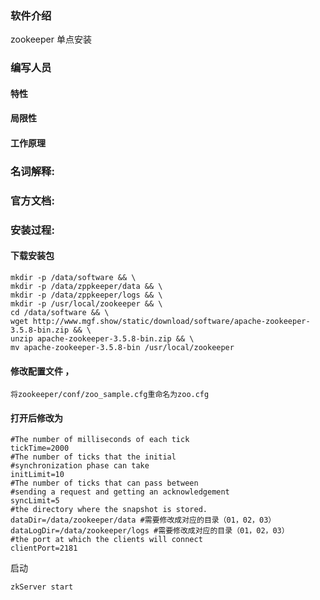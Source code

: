 ### 软件介绍

zookeeper 单点安装

### 编写人员 



#### 特性

#### 局限性

#### 工作原理

### 名词解释:

### 官方文档:

### 安装过程:
#### 下载安装包
```
mkdir -p /data/software && \
mkdir -p /data/zppkeeper/data && \
mkdir -p /data/zppkeeper/logs && \
mkdir -p /usr/local/zookeeper && \
cd /data/software && \
wget http://www.mgf.show/static/download/software/apache-zookeeper-3.5.8-bin.zip && \
unzip apache-zookeeper-3.5.8-bin.zip && \
mv apache-zookeeper-3.5.8-bin /usr/local/zookeeper
```
#### 修改配置文件 ，
```
将zookeeper/conf/zoo_sample.cfg重命名为zoo.cfg
```
#### 打开后修改为
```
#The number of milliseconds of each tick
tickTime=2000
#The number of ticks that the initial
#synchronization phase can take
initLimit=10
#The number of ticks that can pass between
#sending a request and getting an acknowledgement
syncLimit=5
#the directory where the snapshot is stored.
dataDir=/data/zookeeper/data #需要修改成对应的目录（01，02，03）
dataLogDir=/data/zookeeper/logs #需要修改成对应的目录（01，02，03）
#the port at which the clients will connect
clientPort=2181 

```


启动
```
zkServer start
```
